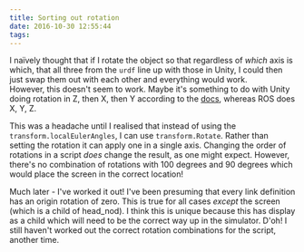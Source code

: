 ```yaml
---
title: Sorting out rotation
date: 2016-10-30 12:55:44
tags:
---
```

I naïvely thought that if I rotate the object so that regardless of _which_ axis is which, that all three from the `urdf` line up with those in Unity, I could then just swap them out with each other and everything would work.  
However, this doesn't seem to work. Maybe it's something to do with Unity doing rotation in Z, then X, then Y according to the [docs](https://docs.unity3d.com/ScriptReference/Transform-eulerAngles.html), whereas ROS does X, Y, Z.

This was a headache until I realised that instead of using the `transform.localEulerAngles`, I can use `transform.Rotate`.
Rather than setting the rotation it can apply one in a single axis.
Changing the order of rotations in a script _does_ change the result, as one might expect.
However, there's no combination of rotations with 100 degrees and 90 degrees which would place the screen in the correct location!

Much later - I've worked it out!
I've been presuming that every link definition has an origin rotation of zero.
This is true for all cases _except_ the screen (which is a child of head_nod).
I think this is unique because this has display as a child which will need to be the correct way up in the simulator. D'oh!
I still haven't worked out the correct rotation combinations for the script, another time.

